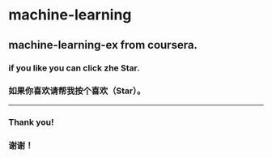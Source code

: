 # machine-learning
## machine-learning-ex from coursera.
### if you like you can click zhe Star.
### 如果你喜欢请帮我按个喜欢（Star）。  
***
### Thank you!   
### 谢谢！
